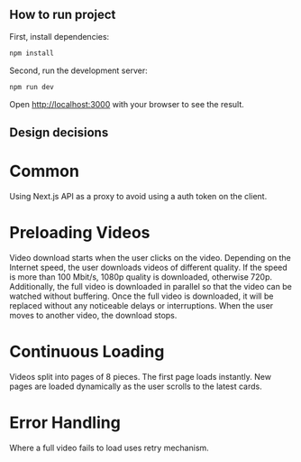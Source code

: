 ## How to run project

First, install dependencies:

```bash
npm install
```

Second, run the development server:

```bash
npm run dev
```

Open [http://localhost:3000](http://localhost:3000) with your browser to see the result.

## Design decisions

# Common

Using Next.js API as a proxy to avoid using a auth token on the client.

# Preloading Videos

Video download starts when the user clicks on the video.
Depending on the Internet speed, the user downloads videos of different quality. If the speed is more than 100 Mbit/s, 1080p quality is downloaded, otherwise 720p.
Additionally, the full video is downloaded in parallel so that the video can be watched without buffering. Once the full video is downloaded, it will be replaced without any noticeable delays or interruptions. When the user moves to another video, the download stops.

# Continuous Loading

Videos split into pages of 8 pieces.
The first page loads instantly.
New pages are loaded dynamically as the user scrolls to the latest cards.

# Error Handling

Where a full video fails to load uses retry mechanism.
